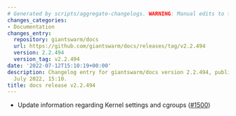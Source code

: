 ```yaml
---
# Generated by scripts/aggregate-changelogs. WARNING: Manual edits to this files will be overwritten.
changes_categories:
- Documentation
changes_entry:
  repository: giantswarm/docs
  url: https://github.com/giantswarm/docs/releases/tag/v2.2.494
  version: 2.2.494
  version_tag: v2.2.494
date: '2022-07-12T15:10:19+00:00'
description: Changelog entry for giantswarm/docs version 2.2.494, published on 12
  July 2022, 15:10.
title: docs release v2.2.494
---
```


- Update information regarding Kernel settings and cgroups ([#1500](https://github.com/giantswarm/docs/pull/1500))
